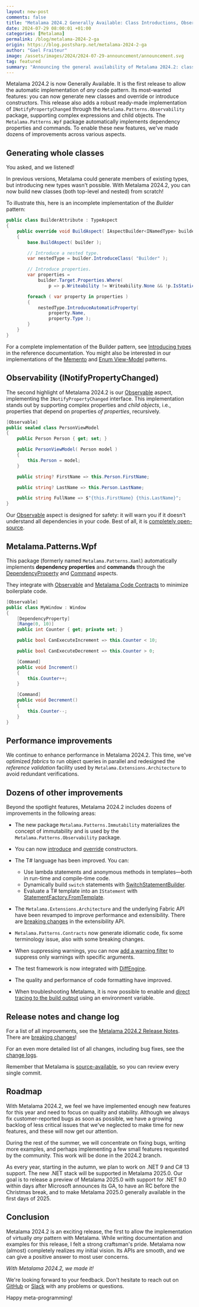 ```yaml
---
layout: new-post
comments: false
title: "Metalama 2024.2 Generally Available: Class Introductions, Observability, and Much More"
date: 2024-07-29 08:00:01 +01:00
categories: [Metalama]
permalink: /blog/metalama-2024-2-ga
origin: https://blog.postsharp.net/metalama-2024-2-ga
author: "Gael Fraiteur"
image: /assets/images/2024/2024-07-29-announcement/announcement.svg
tag: featured
summary: "Announcing the general availability of Metalama 2024.2: class introductions, constructor overriding and introductions, new ready-made INotifyPropertyChanged aspect, WPF aspects, and dozens of smaller improvements."
---
```


Metalama 2024.2 is now Generally Available. It is the first release to allow the automatic implementation of _any_ code pattern. Its most-wanted features: you can now generate new classes and override or introduce constructors. This release also adds a robust ready-made implementation of `INotifyPropertyChanged` through the `Metalama.Patterns.Observability` package, supporting complex expressions and child objects. The `Metalama.Patterns.Wpf` package automatically implements dependency properties and commands. To enable these new features, we've made dozens of improvements across various aspects.

## Generating whole classes

You asked, and we listened!

In previous versions, Metalama could generate members of existing types, but introducing new types wasn't possible. With Metalama 2024.2, you can now build new classes (both top-level and nested) from scratch!

To illustrate this, here is an incomplete implementation of the _Builder_ pattern:

```cs
public class BuilderAttribute : TypeAspect
{
    public override void BuildAspect( IAspectBuilder<INamedType> builder )
    {
        base.BuildAspect( builder );

        // Introduce a nested type.
        var nestedType = builder.IntroduceClass( "Builder" );

        // Introduce properties.
        var properties =
            builder.Target.Properties.Where(
                p => p.Writeability != Writeability.None && !p.IsStatic );

        foreach ( var property in properties )
        {
            nestedType.IntroduceAutomaticProperty(
                property.Name,
                property.Type );
        }
    }
}
```

For a complete implementation of the Builder pattern, see [Introducing types](https://doc.metalama.net/conceptual/aspects/advising/introducing-types) in the reference documentation. You might also be interested in our implementations of the [Memento](https://doc.metalama.net/examples/memento) and [Enum View-Model](https://doc.metalama.net/examples/enum-viewmodel) patterns.

## Observability (INotifyPropertyChanged)

The second highlight of Metalama 2024.2 is our [Observable](https://doc.metalama.net/patterns/observability/observabilty) aspect, implementing the `INotifyPropertyChanged` interface. This implementation stands out by supporting complex properties and _child objects_, i.e., properties that depend on properties _of properties_, recursively.

```cs
[Observable]
public sealed class PersonViewModel
{
    public Person Person { get; set; }

    public PersonViewModel( Person model )
    {
        this.Person = model;
    }

    public string? FirstName => this.Person.FirstName;

    public string? LastName => this.Person.LastName;

    public string FullName => $"{this.FirstName} {this.LastName}";
}
```

Our [Observable](https://doc.metalama.net/patterns/observability) aspect is designed for safety: it will warn you if it doesn't understand all dependencies in your code. Best of all, it is [completely open-source](https://github.com/metalama/Metalama.Patterns/tree/release/2024.2/src/Metalama.Patterns.Observability).

## Metalama.Patterns.Wpf

This package (formerly named `Metalama.Patterns.Xaml`) automatically implements **dependency properties** and **commands** through the [DependencyProperty](https://doc.metalama.net/patterns/wpf/dependency-property) and [Command](https://doc.metalama.net/patterns/wpf/command) aspects.

They integrate with [Observable](https://doc.metalama.net/patterns/observability) and [Metalama Code Contracts](https://doc.metalama.net/patterns/contracts) to minimize boilerplate code.

```cs
[Observable]
public class MyWindow : Window
{
    [DependencyProperty]
    [Range(0, 10)]
    public int Counter { get; private set; }

    public bool CanExecuteIncrement => this.Counter < 10;

    public bool CanExecuteDecrement => this.Counter > 0;

    [Command]
    public void Increment()
    {
        this.Counter++;
    }

    [Command]
    public void Decrement()
    {
        this.Counter--;
    }
}
```

## Performance improvements

We continue to enhance performance in Metalama 2024.2. This time, we've optimized _fabrics_ to run object queries in parallel and redesigned the _reference validation_ facility used by `Metalama.Extensions.Architecture` to avoid redundant verifications.

## Dozens of other improvements

Beyond the spotlight features, Metalama 2024.2 includes dozens of improvements in the following areas:

* The new package `Metalama.Patterns.Immutability` materializes the concept of immutability and is used by the `Metalama.Patterns.Observability` package.
* You can now [introduce](https://doc.metalama.net/api/metalama-framework-advising-adviserextensions-introduceconstructor) and [override](https://doc.metalama.net/conceptual/aspects/advising/overriding-constructors) constructors.
* The T# language has been improved. You can:
    * Use lambda statements and anonymous methods in templates—both in run-time and compile-time code.
    * Dynamically build `switch` statements with [SwitchStatementBuilder](https://doc.metalama.net/api/metalama-framework-code-syntaxbuilders-switchstatementbuilder).
    * Evaluate a T# template into an `IStatement` with [StatementFactory.FromTemplate](https://doc.metalama.net/api/metalama-framework-code-syntaxbuilders-statementfactory-fromtemplate).

* The `Metalama.Extensions.Architecture` and the underlying Fabric API have been revamped to improve performance and extensibility. There are [breaking changes](https://doc.metalama.net/conceptual/release-notes/release-notes-2024-2#breaking-changes) in the extensibility API.
* `Metalama.Patterns.Contracts` now generate idiomatic code, fix some terminology issue, also with some breaking changes.
* When suppressing warnings, you can now [add a warning filter](https://doc.metalama.net/api/metalama-framework-diagnostics-suppressiondefinition-withfilter) to suppress only warnings with specific arguments.
* The test framework is now integrated with [DiffEngine](https://github.com/VerifyTests/DiffEngine).
* The quality and performance of code formatting have improved.
* When troubleshooting Metalama, it is now possible to enable and [direct tracing to the build output](https://doc.metalama.net/conceptual/configuration/troubleshooting-unattended-build) using an environment variable.

## Release notes and change log

For a list of all improvements, see the [Metalama 2024.2 Release Notes](https://doc.metalama.net/conceptual/release-notes/release-notes-2024-2). There are [breaking changes](https://doc.metalama.net/conceptual/release-notes/release-notes-2024-2#breaking-changes)!

For an even more detailed list of all changes, including bug fixes, see the [change logs](https://github.com/orgs/metalama/discussions/categories/changelog).

Remember that Metalama is [source-available](https://github.com/metalama/Metalama), so you can review every single commit.

## Roadmap

With Metalama 2024.2, we feel we have implemented enough new features for this year and need to focus on quality and stability. Although we always fix customer-reported bugs as soon as possible, we have a growing backlog of less critical issues that we've neglected to make time for new features, and these will now get our attention.

During the rest of the summer, we will concentrate on fixing bugs, writing more examples, and perhaps implementing a few small features requested by the community. This work will be done in the 2024.2 branch.

As every year, starting in the autumn, we plan to work on .NET 9 and C# 13 support. The new .NET stack will be supported in Metalama 2025.0. Our goal is to release a preview of Metalama 2025.0 with support for .NET 9.0 within days after Microsoft announces its GA, to have an RC before the Christmas break, and to make Metalama 2025.0 generally available in the first days of 2025.

## Conclusion

Metalama 2024.2 is an exciting release, the first to allow the implementation of virtually _any_ pattern with Metalama. While writing documentation and examples for this release, I felt a strong craftsman's pride. Metalama now (almost) completely realizes my initial vision. Its APIs are smooth, and we can give a positive answer to most user concerns.

_With Metalama 2024.2, we made it!_

We're looking forward to your feedback. Don't hesitate to reach out on [GitHub](https://github.com/orgs/metalama/discussions) or [Slack](https://www.postsharp.net/slack) with any problems or questions.

Happy meta-programming!
